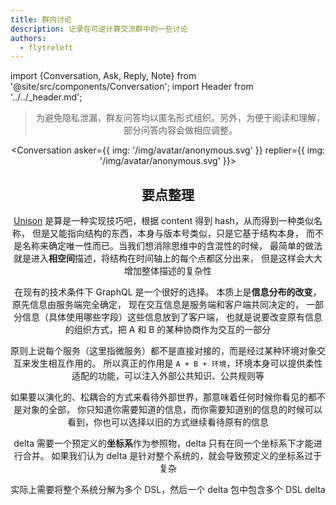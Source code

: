 ```yaml
---
title: 群内讨论
description: 记录在可逆计算交流群中的一些讨论
authors:
  - flytreleft
---
```


import {Conversation, Ask, Reply, Note} from '@site/src/components/Conversation';
import Header from '../../\_header.md';

<Header />

> 为避免隐私泄漏，群友问答均以匿名形式组织。另外，为便于阅读和理解，部分问答内容会做相应调整。

<Conversation
asker={{ img: '/img/avatar/anonymous.svg' }}
replier={{ img: '/img/avatar/anonymous.svg' }}>

<Ask>

## 要点整理

</Ask>

<Reply>

[Unison](https://www.unison-lang.org/docs/the-big-idea/)
是算是一种实现技巧吧，根据 content 得到 hash，从而得到一种类似名称，
但是又能指向结构的东西，本身与版本号类似，只是它基于结构本身，
而不是名称来确定唯一性而已。当我们想消除思维中的含混性的时候，
最简单的做法就是进入**相空间**描述，将结构在时间轴上的每个点都区分出来，
但是这样会大大增加整体描述的复杂性

</Reply>

<Reply>

在现有的技术条件下 GraphQL 是一个很好的选择。
本质上是**信息分布的改变**，原先信息由服务端完全确定，
现在交互信息是服务端和客户端共同决定的，
一部分信息（具体使用哪些字段）这些信息放到了客户端，
也就是说要改变原有信息的组织方式，把 A 和 B 的某种协商作为交互的一部分

</Reply>

<Reply>

原则上说每个服务（这里指微服务）都不是直接对接的，而是经过某种环境对象交互来发生相互作用的。
所以真正的作用是 `A + B + 环境`，环境本身可以提供柔性适配的功能，可以注入外部公共知识、公共规则等

</Reply>

<Reply>

如果要以演化的、松耦合的方式来看待外部世界，那意味着任何时候你看见的都不是对象的全部，
你只知道你需要知道的信息，而你需要知道别的信息的时候可以看到，你也可以选择以旧的方式继续看待原有的信息

</Reply>

<Reply>

delta 需要一个预定义的**坐标系**作为参照物，delta 只有在同一个坐标系下才能进行合并。
如果我们认为 delta 是针对整个系统的，就会导致预定义的坐标系过于复杂

</Reply>

<Reply>

实际上需要将整个系统分解为多个 DSL，然后一个 delta 包中包含多个 DSL delta

</Reply>

</Conversation>
